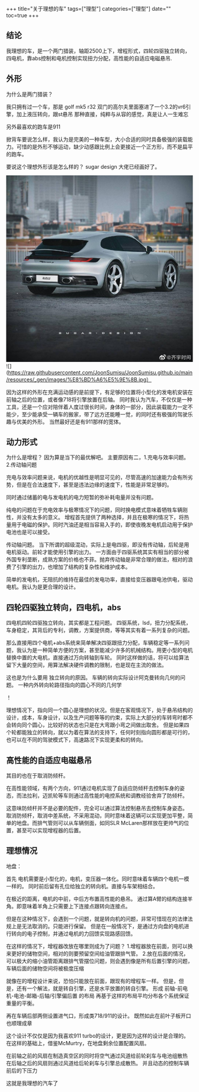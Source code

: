 +++
title="关于理想的车"
tags=["理型"]
categories=["理型"]
date=""
toc=true
+++

## 结论

我理想的车，是一个两门猎装，轴距2500上下，增程形式，四轮四驱独立转向，四电机，靠abs控制和电机控制实现扭力分配，高性能的自适应电磁悬吊.

## 外形

为什么是两门猎装？

我只拥有过一个车，那是 golf mk5 r32
双门的高尔夫里面塞进了一个3.2的vr6引擎，加上液压转向，跟st悬吊
那种直接，纯粹与从容的感觉，真是让人一生难忘

另外最喜欢的跑车是911

掀背车要说怎么样，我认为是完美的一种车型，大小合适的同时具备极强的装载能力。可惜的是外形不够运动，缺少动感跟比例上会更接近一个正方形，而不是扁平的跑车。

要说这个理想外形该是怎么样的？
sugar design 大佬已经画好了。

![](https://raw.githubusercontent.com/JoonSumisu/JoonSumisu.github.io/main/resources/_gen/images/911.jpg)
![](https://raw.githubusercontent.com/JoonSumisu/JoonSumisu.github.io/main/resources/_gen/images/%E8%BD%A6%E5%9E%8B.jpg）

因为这样的外形在充满运动感的是前提下，有足够的位置将小型化的发电机安装在前轴之后的位置，或者像718将引擎放置在后轴。
同时我认为汽车，不仅仅是一种工具，还是一个应对陪伴着人度过很长时间，身体的一部分，因此装载能力一定不能少，至少能承受一辆车的搬家，带了远方还能睡一觉，的同时还有极强的驾驶乐趣与优美的外形。
当然最好还是有911那样的宽体。

## 动力形式
为什么是增程？
因为算是当下的最优解吧。
主要原因有二，1.充电与效率问题。2.传动轴问题

充电与效率问题来说，电机的优越性是明显可见的，尽管高速的加速能力会有所劣势，但是在合法速度下，甚至是违法边缘的速度下，性能是非常足够的。

同时通过储蓄的电与发电机的电力短暂的弥补耗电量并没有问题。

纯电的问题在于充电效率与极寒情况下的问题，同时换电模式意味着牺牲车辆刚性，并没有太多的意义。
增程首先提供了两种选择，并且在极寒的情况下，将热量用于电磁的保护。同时汽油还是相当容易入手的，即使夜晚发电机启动用于保护电池也是可以接受。

传动轴问题。
当下所谓的超级混动，实际上是电四驱，即没有传动轴，后轮是用电机驱动。前轮才能使用引擎的出力。
一方面由于四驱系统其实有相当的部分被外国专利垄断，成熟方案的价格也不菲。抛弃传动轴是非常合理的做法，相对的浪费了引擎的出力，也增加了结构的复杂性和维护成本。

简单的发电机，无阻抗的维持在最佳的发电功率，直接给变压器跟电池供电，驱动电机。我认为是更合理的设计。

## 四轮四驱独立转向，四电机，abs

四电机四轮四驱独立转向，其实都是工程问题。
四驱系统，lsd，扭力分配系统，车身稳定，其背后的专利，调教，方案提供商，等等其实有着一系列复杂的问题。

那么直接用四个电机+abs系统来简单解决四驱跟扭力分配，车辆稳定等一系列问题，我认为是一种简单方便的方案，甚至能减少许多的机械结构。用更小型的电机替换中置的大电机，直接通过万向转轴到车轮。
同时这样做的话，将可以给算法留下大量的空间，用算法解决硬件调教的限制，也是现在主流的做法。

这也是为什么要用 独立转向的原因。
车辆的转向实际设计阿克曼转向几何的问题。
一种内外转向轮路径指向的圆心不同的几何学

！[](https://raw.githubusercontent.com/JoonSumisu/JoonSumisu.github.io/main/resources/_gen/images/%E9%98%BF%E5%85%8B%E6%9B%BC.png)

理想情况下，指向同一个圆心是理想的状况。但是在客观情况下，处于悬吊结构的设计，成本，车身设计，以及生产问题等等的约束，实际上大部分的车转弯时都不会转向同个圆心，比较好的状态也只是在大弯跟小弯之间做出取舍。
但是如果四个轮都能独立的转向，就以为着在算法的支持下，任何时刻指向圆形都是可行的，也可以在不同的驾驶模式下，高速路况下实现更柔和的转向。

## 高性能的自适应电磁悬吊

其目的也在于取消防倾杆。

在高性能领域，有两个方向，911通过电机实现了自适应防倾杆去控制车身的姿态，而法拉利，迈凯轮等车则通过高性能的电控系统和调教经验舍弃了防倾杆。

这意味防倾杆并不是必要的配件，完全可以通过算法控制悬吊去控制车身姿态。
取消防倾杆，取消中差系统，不采用混动，同时意味着这辆可以实现更加平整，简单的地盘。而排气管则可以从车辆侧面，如同SLR McLaren那样放在更帅气的位置，甚至可以实现增程器的后置。


## 理想情况

地盘：

首先 电机需要是小型化的，电机，变压器一体化。同时意味着车辆四个电机一模一样的。
同时前后留有孔位给独立的转向机。直接与车架相结合。

在极近的距离，电机的中前，中后方布置高性能的悬吊。
通过算A臂的结构连接羊角。即意味着羊角上只需要上下连接点跟转向连接点。

但是在这种情况下，会遇到一个问题，就是转向机的问题，非常可惜现在的法律法规上是无法取消的。只能进行保留。
但是在一般情况下，是通过方向盘的电机进行转向的电子控制，并通过电机的力回馈实现路感回馈。

在这样的情况下，增程器改放在哪里则成为了问题？
1.增程器放在前面，则可以换来更好的储物空间，相对的则要预留空间给油管跟排气管。
2.放在后面的情况，可以极大的缩小油管距离跟排气管摆位问题，则会遇到像是所有后置引擎的问题，车辆后面的储物空间将被极度压缩

就像在的增程设计来说，恐怕只能放在前面，跟现有的增程车一样。
但是，但是，还有一个解法，就是转自引擎，还是水平放置的转自引擎。
形成
前轴-前电机-电池-邮箱-后轴/引擎偏后置 的布局
再基于这样的布局平均分布各个系统保证重量的平衡。

再在车辆后部两侧设置进气口，形成类718/911的设计。
既然如此在前叶子板开口也顺理成章

这个设计不仅仅是因为我喜欢911 turbo的设计，更是因为这样的设计是合理的。
在这样的基础上，借鉴McMurtry，在地盘剩余位置配置风扇。

在前轴之前的风扇在制造真空区的同时将空气通过风道给前轮刹车与电池组散热
在后轴之后的风扇则通过风道给后轮刹车与引擎总成散热。
并且动态的控制车辆前后的下压力

这就是我理想的汽车了